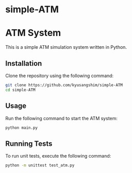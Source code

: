 # simple-ATM


# ATM System

This is a simple ATM simulation system written in Python.

## Installation

Clone the repository using the following command:

```sh
git clone https://github.com/kyusangshim/simple-ATM
cd simple-ATM
```

## Usage

Run the following command to start the ATM system:

```sh
python main.py
```

## Running Tests

To run unit tests, execute the following command:

```sh
python -m unittest test_atm.py
```
